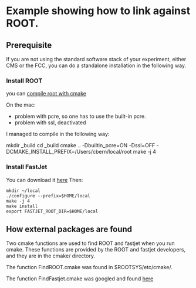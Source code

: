 Example showing how to link against ROOT.
=========================================

Prerequisite
------------

If you are not using the standard software stack of your experiment, either CMS or the FCC, you can do a standalone installation in the following way. 

### Install ROOT

you can [compile root with cmake](http://root.cern.ch/drupal/content/building-root-cmake)

On the mac:
- problem with pcre, so one has to use the built-in pcre.
- problem with ssl, deactivated

I managed to compile in the following way:

mkdir _build
cd _build
cmake .. -Dbuiltin_pcre=ON -Dssl=OFF -DCMAKE_INSTALL_PREFIX=/Users/cbern/local/root
make -j 4

### Install FastJet

You can download it [here](http://fastjet.fr/repo/fastjet-3.1.0.tar.gz)
Then:
```
mkdir ~/local
./configure --prefix=$HOME/local
make -j 4
make install
export FASTJET_ROOT_DIR=$HOME/local
```



How external packages are found
-------------------------------

Two cmake functions are used to find ROOT and fastjet when you run cmake.
These functions are provided by the ROOT and fastjet developers, and they are in the cmake/ directory.

The function FindROOT.cmake was found in $ROOTSYS/etc/cmake/.

The function FindFastjet.cmake was googled and found [here](http://spartyjet.hepforge.org/svn/trunk/cmake/Modules/Findfastjet.cmake)

